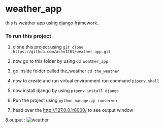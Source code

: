 # weather_app
this is weather app using django framework..

### To run this project 

1. clone this project using 
      ```git clone https://github.com/ashu1281/weather_app.git ```
      
2. now go to this folder by using 
      ```cd weather_app```
      
3. go inside folder called the_weather
     ```cd the_weather```
     
4. now to create and run virtual environment run command 
    ```pipenv shell```

5. now install django by using 
    ```pipenv install django```

6. Run the project using
   ```python manage.py runserver```
   
7. head over the  http://127.0.0.1:8000/  to see output window 

8.output : 
![weather](https://user-images.githubusercontent.com/98692616/178445254-77e8f1b2-99c2-474e-b39a-37e0873c56ea.png)
